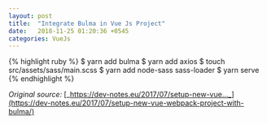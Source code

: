 ```yaml
---
layout: post
title:  "Integrate Bulma in Vue Js Project"
date:   2018-11-25 01:20:36 +0545
categories: VueJs
---
```



{% highlight ruby %}
$ yarn add bulma
$ yarn add axios
$ touch src/assets/sass/main.scss
$ yarn add node-sass sass-loader
$ yarn serve
{% endhighlight %}

_Original source:_ [_https://dev-notes.eu/2017/07/setup-new-vue..._](https://dev-notes.eu/2017/07/setup-new-vue-webpack-project-with-bulma/)

